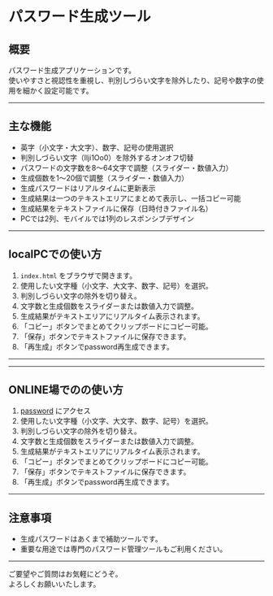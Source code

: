 # パスワード生成ツール

## 概要

パスワード生成アプリケーションです。  
使いやすさと視認性を重視し、判別しづらい文字を除外したり、記号や数字の使用を細かく設定可能です。

---

## 主な機能

- 英字（小文字・大文字）、数字、記号の使用選択  
- 判別しづらい文字（Ilji1Oo0）を除外するオンオフ切替  
- パスワードの文字数を8～64文字で調整（スライダー・数値入力）  
- 生成個数を1～20個で調整（スライダー・数値入力）  
- 生成パスワードはリアルタイムに更新表示  
- 生成結果は一つのテキストエリアにまとめて表示し、一括コピー可能  
- 生成結果をテキストファイルに保存（日時付きファイル名）  
- PCでは2列、モバイルでは1列のレスポンシブデザイン

---

## localPCでの使い方

1. `index.html` をブラウザで開きます。  
2. 使用したい文字種（小文字、大文字、数字、記号）を選択。  
3. 判別しづらい文字の除外を切り替え。  
4. 文字数と生成個数をスライダーまたは数値入力で調整。  
5. 生成結果がテキストエリアにリアルタイム表示されます。  
6. 「コピー」ボタンでまとめてクリップボードにコピー可能。  
7. 「保存」ボタンでテキストファイルに保存できます。
8. 「再生成」ボタンでpassword再生成できます。

---

---

## ONLINE場でのの使い方
1. [password](https://hamuzon-jp.f5.si/password/) にアクセス
2. 使用したい文字種（小文字、大文字、数字、記号）を選択。  
3. 判別しづらい文字の除外を切り替え。  
4. 文字数と生成個数をスライダーまたは数値入力で調整。  
5. 生成結果がテキストエリアにリアルタイム表示されます。  
6. 「コピー」ボタンでまとめてクリップボードにコピー可能。  
7. 「保存」ボタンでテキストファイルに保存できます。
8. 「再生成」ボタンでpassword再生成できます。

---

## 注意事項

- 生成パスワードはあくまで補助ツールです。  
- 重要な用途では専門のパスワード管理ツールもご利用ください。

---

ご要望やご質問はお気軽にどうぞ。  
よろしくお願いいたします。
